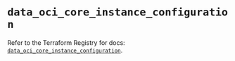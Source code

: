 # `data_oci_core_instance_configuration`

Refer to the Terraform Registry for docs: [`data_oci_core_instance_configuration`](https://registry.terraform.io/providers/oracle/oci/6.18.0/docs/data-sources/core_instance_configuration).
